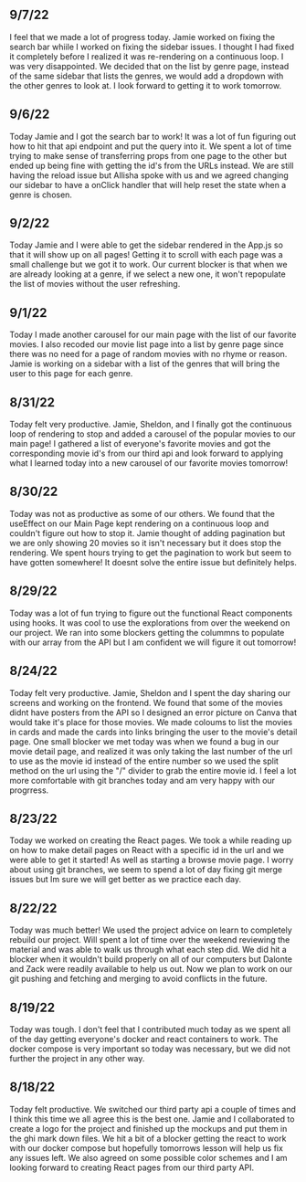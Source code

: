 ## 9/7/22
I feel that we made a lot of progress today. Jamie worked on fixing the search bar whiile I worked on fixing the sidebar issues. I thought I had fixed it completely before I realized it was re-rendering on a continuous loop. I was very disappointed. We decided that on the list by genre page, instead of the same sidebar that lists the genres, we would add a dropdown with the other genres to look at. I look forward to getting it to work tomorrow.

## 9/6/22
Today Jamie and I got the search bar to work! It was a lot of fun figuring out how to hit that api endpoint and put the query into it. We spent a lot of time trying to make sense of transferring props from one page to the other but ended up being fine with getting the id's from the URLs instead. We are still having the reload issue but Allisha spoke with us and we agreed changing our sidebar to have a onClick handler that will help reset the state when a genre is chosen.

## 9/2/22
Today Jamie and I were able to get the sidebar rendered in the App.js so that it will show up on all pages! Getting it to scroll with each page was a small challenge but we got it to work. Our current blocker is that when we are already looking at a genre, if we select a new one, it won't repopulate the list of movies without the user refreshing.

## 9/1/22
Today I made another carousel for our main page with the list of our favorite movies. I also recoded our movie list page into a list by genre page since there was no need for a page of random movies with no rhyme or reason. Jamie is working on a sidebar with a list of the genres that will bring the user to this page for each genre.

## 8/31/22
Today felt very productive. Jamie, Sheldon, and I finally got the continuous loop of rendering to stop and added a carousel of the popular movies to our main page! I gathered a list of everyone's favorite movies and got the corresponding movie id's from our third api and look forward to applying what I learned today into a new carousel of our favorite movies tomorrow!

## 8/30/22
Today was not as productive as some of our others. We found that the useEffect on our Main Page kept rendering on a continuous loop and couldn't figure out how to stop it. Jamie thought of adding pagination but we are only showing 20 movies so it isn't necessary but it does stop the rendering. We spent hours trying to get the pagination to work but seem to have gotten somewhere! It doesnt solve the entire issue but definitely helps.

## 8/29/22
Today was a lot of fun trying to figure out the functional React components using hooks. It was cool to use the explorations from over the weekend on our project. We ran into some blockers getting the colummns to populate with our array from the API but I am confident we will figure it out tomorrow! 

## 8/24/22
Today felt very productive. Jamie, Sheldon and I spent the day sharing our screens and working on the frontend. We found that some of the movies didnt have posters from the API so I designed an error picture on Canva that would take it's place for those movies. We made coloums to list the movies in cards and made the cards into links bringing the user to the movie's detail page. One small blocker we met today was when we found a bug in our movie detail page, and realized it was only taking the last number of the url to use as the movie id instead of the entire number so we used the split method on the url using the "/" divider to grab the entire movie id. I feel a lot more comfortable with git branches today and am very happy with our progrress.

## 8/23/22
Today we worked on creating the React pages. We took a while reading up on how to make detail pages on React with a specific id in the url and we were able to get it started! As well as starting a browse movie page. I worry about using git branches, we seem to spend a lot of day fixing git merge issues but Im sure we will get better as we practice each day.

## 8/22/22
Today was much better! We used the project advice on learn to completely rebuild our project. Will spent a lot of time over the weekend reviewing the material and was able to walk us through what each step did. We did hit a blocker when it wouldn't build properly on all of our computers but Dalonte and Zack were readily available to help us out. Now we plan to work on our git pushing and fetching and merging to avoid conflicts in the future.

## 8/19/22
Today was tough. I don't feel that I contributed much today as we spent all of the day getting everyone's docker and react containers to work. The docker compose is very important so today was necessary, but we did not further the project in any other way.

## 8/18/22
Today felt productive. We switched our third party api a couple of times and I think this time we all agree this is the best one. Jamie and I collaborated to create a logo for the project and finished up the mockups and put them in the ghi mark down files. We hit a bit of a blocker getting the react to work with our docker compose but hopefully tomorrows lesson will help us fix any issues left. We also agreed on some possible color schemes and I am looking forward to creating React pages from our third party API.

